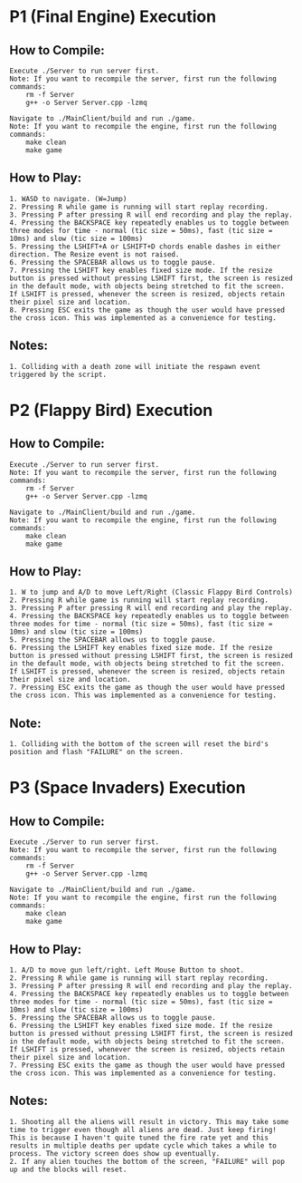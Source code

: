 # P1 (Final Engine) Execution
## How to Compile:    
    Execute ./Server to run server first.
    Note: If you want to recompile the server, first run the following commands:
        rm -f Server
        g++ -o Server Server.cpp -lzmq

    Navigate to ./MainClient/build and run ./game.
    Note: If you want to recompile the engine, first run the following commands:
        make clean
        make game

## How to Play: 
    1. WASD to navigate. (W=Jump)
    2. Pressing R while game is running will start replay recording.
    3. Pressing P after pressing R will end recording and play the replay.
    4. Pressing the BACKSPACE key repeatedly enables us to toggle between three modes for time - normal (tic size = 50ms), fast (tic size = 10ms) and slow (tic size = 100ms)
    5. Pressing the LSHIFT+A or LSHIFT+D chords enable dashes in either direction. The Resize event is not raised.
    6. Pressing the SPACEBAR allows us to toggle pause.
    7. Pressing the LSHIFT key enables fixed size mode. If the resize button is pressed without pressing LSHIFT first, the screen is resized in the default mode, with objects being stretched to fit the screen. If LSHIFT is pressed, whenever the screen is resized, objects retain their pixel size and location.
    8. Pressing ESC exits the game as though the user would have pressed the cross icon. This was implemented as a convenience for testing.

## Notes:
    1. Colliding with a death zone will initiate the respawn event triggered by the script.

# P2 (Flappy Bird) Execution 
## How to Compile:    
    Execute ./Server to run server first.
    Note: If you want to recompile the server, first run the following commands:
        rm -f Server
        g++ -o Server Server.cpp -lzmq

    Navigate to ./MainClient/build and run ./game.
    Note: If you want to recompile the engine, first run the following commands:
        make clean
        make game

## How to Play: 
    1. W to jump and A/D to move Left/Right (Classic Flappy Bird Controls)
    2. Pressing R while game is running will start replay recording.
    3. Pressing P after pressing R will end recording and play the replay.
    4. Pressing the BACKSPACE key repeatedly enables us to toggle between three modes for time - normal (tic size = 50ms), fast (tic size = 10ms) and slow (tic size = 100ms)
    5. Pressing the SPACEBAR allows us to toggle pause.
    6. Pressing the LSHIFT key enables fixed size mode. If the resize button is pressed without pressing LSHIFT first, the screen is resized in the default mode, with objects being stretched to fit the screen. If LSHIFT is pressed, whenever the screen is resized, objects retain their pixel size and location.
    7. Pressing ESC exits the game as though the user would have pressed the cross icon. This was implemented as a convenience for testing.

## Note:
    1. Colliding with the bottom of the screen will reset the bird's position and flash "FAILURE" on the screen.

# P3 (Space Invaders) Execution
## How to Compile:    
    Execute ./Server to run server first.
    Note: If you want to recompile the server, first run the following commands:
        rm -f Server
        g++ -o Server Server.cpp -lzmq

    Navigate to ./MainClient/build and run ./game.
    Note: If you want to recompile the engine, first run the following commands:
        make clean
        make game

## How to Play: 
    1. A/D to move gun left/right. Left Mouse Button to shoot.
    2. Pressing R while game is running will start replay recording.
    3. Pressing P after pressing R will end recording and play the replay.
    4. Pressing the BACKSPACE key repeatedly enables us to toggle between three modes for time - normal (tic size = 50ms), fast (tic size = 10ms) and slow (tic size = 100ms)
    5. Pressing the SPACEBAR allows us to toggle pause.
    6. Pressing the LSHIFT key enables fixed size mode. If the resize button is pressed without pressing LSHIFT first, the screen is resized in the default mode, with objects being stretched to fit the screen. If LSHIFT is pressed, whenever the screen is resized, objects retain their pixel size and location.
    7. Pressing ESC exits the game as though the user would have pressed the cross icon. This was implemented as a convenience for testing.

## Notes:
    1. Shooting all the aliens will result in victory. This may take some time to trigger even though all aliens are dead. Just keep firing! This is because I haven't quite tuned the fire rate yet and this results in multiple deaths per update cycle which takes a while to process. The victory screen does show up eventually.
    2. If any alien touches the bottom of the screen, "FAILURE" will pop up and the blocks will reset.
